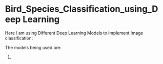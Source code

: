 # Bird_Species_Classification_using_Deep Learning


Here I am using Different Deep Learning Models to implement Image classification:

The models being used are:

1)
